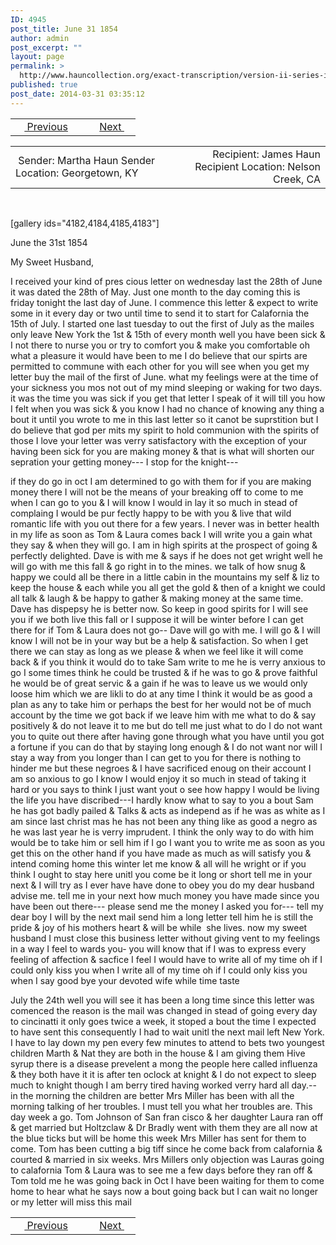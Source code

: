 ```yaml
---
ID: 4945
post_title: June 31 1854
author: admin
post_excerpt: ""
layout: page
permalink: >
  http://www.hauncollection.org/exact-transcription/version-ii-series-ii/june-31-1854/
published: true
post_date: 2014-03-31 03:35:12
---
```

<table style="width: 100%;" align="center">
<tbody>
<tr>
<td width="50%"> <a href="http://www.hauncollection.org/version-2/version-ii-series-ii/may-10-1854/"><img src="https://lh3.googleusercontent.com/-EFJpxxNiPNw/VqgtWBCZrMI/AAAAAAAAAFU/WfY4lPFWWkg/s800-Ic42/Soeb-Plain-Arrows-8-10px.png" alt="" width="10" height="10" /> Previous</a></td>
<td style="text-align: right;"> <a href="http://www.hauncollection.org/version-2/version-ii-series-ii/august-29-1854/">Next <img src="https://lh3.googleusercontent.com/-67k0cYlpXHw/VqgtWKz1MXI/AAAAAAAAAFU/k9PW_Piyurk/s800-Ic42/Soeb-Plain-Arrows-5-10px.png" alt="" width="10" height="10" /></a></td>
</tr>
</tbody>
</table>
<table style="width: 100%;" align="center">
<tbody>
<tr>
<td width="50%"> Sender: Martha Haun
Sender Location: Georgetown, KY</td>
<td style="text-align: right;">Recipient: James Haun
Recipient Location: Nelson Creek, CA</td>
</tr>
</tbody>
</table>
&nbsp;

[gallery ids="4182,4184,4185,4183"]

June the 31st 1854

My Sweet Husband,

I received your kind of pres
cious letter on wednesday last the 28th of June it was
dated the 28th of May. Just one month to the day coming
this is friday tonight the last day of June. I commence this
letter &amp; expect to write some in it every day or two
until time to send it to start for Calafornia the 15th of
July. I started one last tuesday to out the first of
July as the mailes only leave New York the 1st &amp; 15th of
every month well you have been sick &amp; I not there to
nurse you or try to comfort you &amp; make you comfortable
oh what a pleasure it would have been to me I do believe
that our spirts are permitted to commune with each other
for you will see when you get my letter buy the mail
of the first of June. what my feelings were at the time of
your sickness you mos not out of my mind sleeping or
waking for two days. it was the time you was sick if
you get that letter I speak of it will till you how I felt
when you was sick &amp; you know I had no chance of knowing
any thing a bout it until you wrote to me in this last letter
so it canot be suprstition but I do believe that god per
mits my spirit to hold communion with the spirits of those
I love your letter was verry satisfactory with the exception
of your having been sick for you are making money &amp; that is what
will shorten our sepration your getting money---
I stop for the knight---

if they do go in oct I am determined to go with
them for if you are making money there I will
not be the means of your breaking off to come to me
when I can go to you &amp; I will know I would in
lay it so much in stead of complaing I would be pur
fectly happy to be with you &amp; live that wild romantic
life with you out there for a few years. I never was
in better health in my life as soon as Tom &amp;
Laura comes back I will write you a gain what they
say &amp; when they will go. I am in high spirits at the
prospect of going &amp; perfectly delighted. Dave is with
me &amp; says if he does not get wright well he will go
with me this fall &amp; go right in to the mines. we talk
of how snug &amp; happy we could all be there in a little
cabin in the mountains my self &amp; liz to keep the
house &amp; each while you all get the gold &amp; then of a
knight we could all talk &amp; laugh &amp; be happy to gather
&amp; making money at the same time. Dave has dispepsy
he is better now. So keep in good spirits for I will see
you if we both live this fall or I suppose it will be winter
before I can get there for if Tom &amp; Laura does not go--
Dave will go with me. I will go &amp; I will know I will not
be in your way but be a help &amp; satisfaction. So when I
get there we can stay as long as we please &amp; when
we feel like it will come back &amp; if you think it would
do to take Sam write to me he is verry anxious to go
I some times think he could be trusted &amp; if he was to go
&amp; prove faithful he would be of great servic &amp; a gain if
he was to leave us we would only loose him which we are
likli to do at any time I think it would be as good a
plan as any to take him or perhaps the best for her
would not be of much account by the time we got back
if we leave him with me what to do &amp; say positively &amp;
do not leave it to me but do tell me just what to do
I do not want you to quite out there after having gone through
what you have until you got a fortune if you can do
that by staying long enough &amp; I do not want nor will I
stay a way from you longer than I can get to you for there
is nothing to hinder me but these negroes &amp; I have sacrificed
enoug on their account I am so anxious to go I know I would
enjoy it so much in stead of taking it hard or you says to think
I just want yout o see how happy I would be living the
life you have discribed---I hardly know what to say to
you a bout Sam he has got badly pailed &amp; Talks &amp; acts
as independ as if he was as white as I am since last christ
mas he has not been any thing like as good a negro as he
was last year he is verry imprudent. I think the only way
to do with him would be to take him or sell him if I go
I want you to write me as soon as you get this on the
other hand if you have made as much as will satisfy you
&amp; intend coming home this winter let me know &amp; all will he
wright or if you think I ought to stay here unitl you come
be it long or short tell me in your next &amp; I will try as I
ever have have done to obey you do my dear husband advise me.
tell me in your next how much money you have made since you have been
out there--- please send me the money I asked you for---
tell my dear boy I will by the next mail send him a long
letter tell him he is still the pride &amp; joy of his mothers heart &amp; will be
while  she lives. now my sweet husband I must close this
business letter without giving vent to my feelings in a
way I feel to wards you- you will know that if I was to express
every feeling of affection &amp; sacfice I feel I would have to
write all of my time oh if I could only kiss you when I
write all of my time oh if I could only kiss you when I
say good bye your devoted wife while time taste

July the 24th
well you will see it has been a long time since
this letter was comenced the reason is the mail
was changed in stead of going every day to cincinatti
it only goes twice a week, it stoped a bout the time
I expected to have sent this consequently I had to wait
unitl the next mail left New York. I have to
lay down my pen every few minutes to attend to
bets two youngest children Marth &amp; Nat they are
both in the house &amp; I am giving them Hive syrup
there is a disease prevelent a mong the people here
called influenza &amp; they both have it it is after ten
oclock at knight &amp; I do not expect to sleep much to knight
though I am berry tired having worked verry hard
all day.-- in the morning the children are better
Mrs Miller has been with all the morning talking
of her troubles. I must tell you what her troubles
are. This day week a go. Tom Johnson of San fran
cisco &amp; her daughter Laura ran off &amp; get married
but Holtzclaw &amp; Dr Bradly went with them they
are all now at the blue ticks but will be home
this week Mrs Miller has sent for them to come.
Tom has been cutting a big tiff since he come back from
calafornia &amp; courted &amp; married in six weeks. Mrs
Millers only objection was Lauras going to calafornia
Tom &amp; Laura was to see me a few days before they
ran off &amp; Tom told me he was going back in Oct
I have been waiting for them to come home to hear
what he says now a bout going back but I can wait
no longer or my letter will miss this mail

<table style="width: 100%;" align="center">
<tbody>
<tr>
<td width="50%"> <a href="http://www.hauncollection.org/version-2/version-ii-series-ii/may-10-1854/"><img src="https://lh3.googleusercontent.com/-EFJpxxNiPNw/VqgtWBCZrMI/AAAAAAAAAFU/WfY4lPFWWkg/s800-Ic42/Soeb-Plain-Arrows-8-10px.png" alt="" width="10" height="10" /> Previous</a></td>
<td style="text-align: right;"> <a href="http://www.hauncollection.org/version-2/version-ii-series-ii/august-29-1854/">Next <img src="https://lh3.googleusercontent.com/-67k0cYlpXHw/VqgtWKz1MXI/AAAAAAAAAFU/k9PW_Piyurk/s800-Ic42/Soeb-Plain-Arrows-5-10px.png" alt="" width="10" height="10" /></a></td>
</tr>
</tbody>
</table>